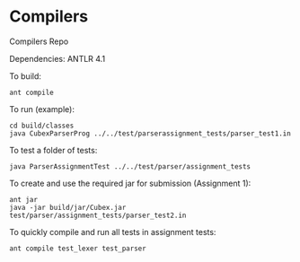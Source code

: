 Compilers
=========

Compilers Repo

Dependencies: ANTLR 4.1

To build:
```
ant compile
```

To run (example):

```
cd build/classes
java CubexParserProg ../../test/parserassignment_tests/parser_test1.in
```

To test a folder of tests:

```
java ParserAssignmentTest ../../test/parser/assignment_tests
```

To create and use the required jar for submission (Assignment 1):


```
ant jar
java -jar build/jar/Cubex.jar test/parser/assignment_tests/parser_test2.in
```

To quickly compile and run all tests in assignment tests:

```
ant compile test_lexer test_parser
```
